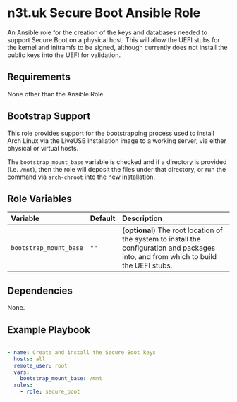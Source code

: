 # n3t.uk Secure Boot Ansible Role

An Ansible role for the creation of the keys and databases needed to support
Secure Boot on a physical host. This will allow the UEFI stubs for the kernel
and initramfs to be signed, although currently does not install the public keys
into the UEFI for validation.

## Requirements

None other than the Ansible Role.

## Bootstrap Support

This role provides support for the bootstrapping process used to install Arch
Linux via the LiveUSB installation image to a working server, via either
physical or virtual hosts.

The `bootstrap_mount_base` variable is checked and if a directory is provided
(i.e. `/mnt`), then the role will deposit the files under that directory, or run
the command via `arch-chroot` into the new installation.

## Role Variables

| Variable               | Default | Description                                                                                                                            |
| :--------------------- | :------ | :------------------------------------------------------------------------------------------------------------------------------------- |
| `bootstrap_mount_base` | `""`    | (**optional**) The root location of the system to install the configuration and packages into, and from which to build the UEFI stubs. |

## Dependencies

None.

## Example Playbook

```yaml
---
- name: Create and install the Secure Boot keys
  hosts: all
  remote_user: root
  vars:
    bootstrap_mount_base: /mnt
  roles:
    - role: secure_boot
```
